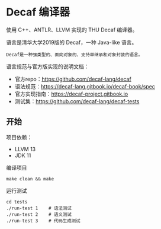 # Decaf 编译器
使用 C++、ANTLR、LLVM 实现的 THU Decaf 编译器。

语言是清华大学2019版的 Decaf，一种 Java-like 语言。

```Decaf是一种强类型的、面向对象的、支持单继承和对象封装的语言。```

语言规范与官方版实现的说明文档：

* 官方repo：https://github.com/decaf-lang/decaf
* 语法规范：https://decaf-lang.gitbook.io/decaf-book/spec
* 官方实现指南：https://decaf-project.gitbook.io
* 测试集：https://github.com/decaf-lang/decaf-tests

## 开始
项目依赖：
* LLVM 13
* JDK 11

编译项目
```
make clean && make
```

运行测试
```shell
cd tests
./run-test 1    # 语法测试
./run-test 2    # 语义测试
./run-test 3    # 代码生成测试
```